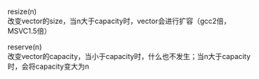 resize(n)    
改变vector的size，当n大于capacity时，vector会进行扩容（gcc2倍，MSVC1.5倍）


reserve(n)   
改变vector的capacity，当小于capacity时，什么也不发生；当n大于capacity时，会将capacity变大为n